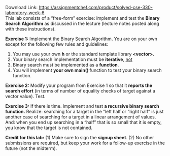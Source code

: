 Download Link: https://assignmentchef.com/product/solved-cse-330-laboratory-week-6
<br>
This lab consists of a “free-form” exercise: implement and test the <strong>Binary Search Algorithm</strong> as discussed in the lecture (lecture notes posted along with these instructions).




<strong>Exercise 1:</strong> Implement the Binary Search Algorithm. You are on your own except for the following few rules and guidelines:




<ol>

 <li>You may use your own <strong>h</strong> or the standard template library <strong>&lt;vector&gt;.</strong></li>

 <li>Your binary search implementation must be <strong>iterative</strong>, <u>not </u></li>

 <li>Binary search must be implemented as a <strong>function</strong>.</li>

 <li>You will implement <strong>your own main() </strong>function to test your binary search function.</li>

</ol>




<strong>Exercise 2:</strong> Modify your program from Exercise 1 so that it <strong>reports the search effort</strong> (in terms of number of equality checks of target against a vector value). Test.




<strong>Exercise 3:</strong> If there is time. Implement and test <strong>a recursive binary search function.</strong> Realize:  searching for a target in the “left half or “right half” is just another case of searching for a target in a linear arrangement of values. And: when you end up searching in a “half” that is so small that it is empty, you know that the target is not contained.







<strong>Credit for this lab:</strong> (1) Make sure to sign the <strong>signup sheet</strong>. (2) No other submissions are required, but keep your work for a follow-up exercise in the future (not the midterm).





